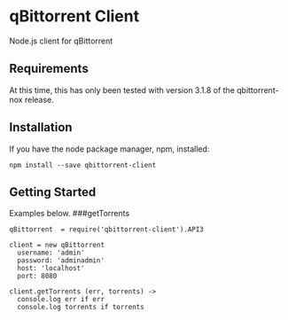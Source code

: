 # qBittorrent Client 

Node.js client for qBittorrent

## Requirements

At this time, this has only been tested with version 3.1.8 of the qbittorrent-nox release. 

## Installation

If you have the node package manager, npm, installed:

```shell
npm install --save qbittorrent-client
```

## Getting Started
Examples below.
###getTorrents
```coffee-script
qBittorrent  = require('qbittorrent-client').API3

client = new qBittorrent
  username: 'admin'
  password: 'adminadmin'
  host: 'localhost'
  port: 8080
    
client.getTorrents (err, torrents) ->
  console.log err if err
  console.log torrents if torrents
```
